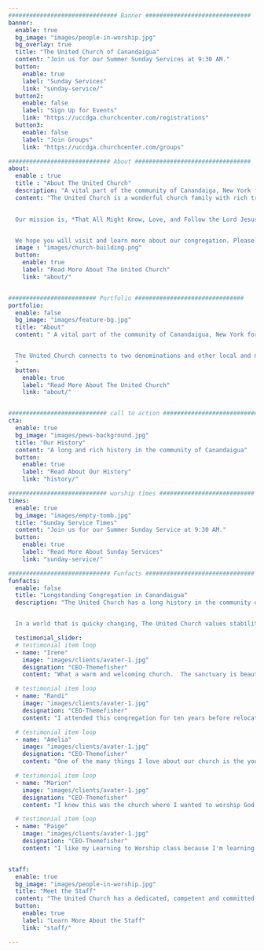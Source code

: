 ```yaml
---
############################### Banner ##############################
banner:
  enable: true
  bg_image: "images/people-in-worship.jpg"
  bg_overlay: true
  title: "The United Church of Canandaigua"
  content: "Join us for our Summer Sunday Services at 9:30 AM."
  button:
    enable: true
    label: "Sunday Services"
    link: "sunday-service/"
  button2:
    enable: false
    label: "Sign Up for Events"
    link: "https://uccdga.churchcenter.com/registrations"
  button3:
    enable: false
    label: "Join Groups"
    link: "https://uccdga.churchcenter.com/groups"

############################# About #################################
about:
  enable : true
  title : "About The United Church"
  description: "A vital part of the community of Canandaiga, New York for generations, The United Church seeks to glorify God as we worship, grow, reach, and care."
  content: "The United Church is a wonderful church family with rich traditions and history in the community of Canandaigua, New York.
  

  Our mission is, *That All Might Know, Love, and Follow the Lord Jesus Christ as Their Personal Lord and Savior*.


  We hope you will visit and learn more about our congregation. Please take a few minutes to read more about who we are and how we understand what it means to live out our faith."
  image : "images/church-building.png"
  button:
    enable: true
    label: "Read More About The United Church"
    link: "about/"


######################### Portfolio ###############################
portfolio:
  enable: false
  bg_image: "images/feature-bg.jpg"
  title: "About"
  content: " A vital part of the community of Canandaigua, New York for generations, The United Church seeks to glorify God as we worship, grow, reach, and care.


  The United Church connects to two denominations and other local and national ministries. Through its Mission Budget (which is separate from the Operating Budget), the United Church gives over a third of its yearly offerings to ministries outside of its walls. As a member of two denominations, The United Church is unique. It retains language and organizational structure from both denominations. Membership in the United Church can be either denomination (Presbyterian or Baptist) or neither denomination (United).
  "
  button:
    enable: true
    label: "Read More About The United Church"
    link: "about/"


############################ call to action ###########################
cta:
  enable: true
  bg_image: "images/pews-background.jpg"
  title: "Our History"
  content: "A long and rich history in the community of Canandaigua"
  button:
    enable: true
    label: "Read About Our History"
    link: "history/"

############################ worship times ###########################
times:
  enable: true
  bg_image: "images/empty-tomb.jpg"
  title: "Sunday Service Times"
  content: "Join us for our Summer Sunday Service at 9:30 AM."
  button:
    enable: true
    label: "Read More About Sunday Services"
    link: "sunday-service/"

############################# Funfacts ###############################
funfacts:
  enable: false
  title: "Longstanding Congregation in Canandaigua"
  description: "The United Church has a long history in the community of Canandaigua. 


  In a world that is quicky changing, The United Church values stability and tradition."

  testimonial_slider:
  # testimonial item loop
  - name: "Irene"
    image: "images/clients/avater-1.jpg"
    designation: "CEO-Themefisher"
    content: "What a warm and welcoming church.  The sanctuary is beautiful, and the people are very caring!  It's a  traditional church with hymns and special music.  The children and youth programs are strong, and it looks like the adult ministry is strong as well."

  # testimonial item loop
  - name: "Randi"
    image: "images/clients/avater-1.jpg"
    designation: "CEO-Themefisher"
    content: "I attended this congregation for ten years before relocating. Very warm, very friendly, and very active in missions work! The church is also very family oriented and offers programs for all age groups, and the leadership is exceptional!"

  # testimonial item loop
  - name: "Amelia"
    image: "images/clients/avater-1.jpg"
    designation: "CEO-Themefisher"
    content: "One of the many things I love about our church is the youth program. There are always so many events that are super fun and memorable."

  # testimonial item loop
  - name: "Marion"
    image: "images/clients/avater-1.jpg"
    designation: "CEO-Themefisher"
    content: "I knew this was the church where I wanted to worship God after my very first visit. I felt God’s love and peace, and was made very welcome. Our church is a family of loving, kind people and leadership."

  # testimonial item loop
  - name: "Paige"
    image: "images/clients/avater-1.jpg"
    designation: "CEO-Themefisher"
    content: "I like my Learning to Worship class because I'm learning how to use my Bible and how to find the stories. I love singing hymns during service and learning about Ruth"


staff:
  enable: true
  bg_image: "images/people-in-worship.jpg"
  title: "Meet the Staff"
  content: "The United Church has a dedicated, competent and committed staff"
  button:
    enable: true
    label: "Learn More About the Staff"
    link: "staff/"

---
```

